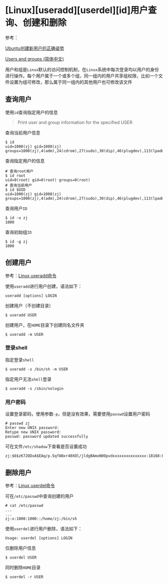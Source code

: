 
# [Linux][useradd][userdel][id]用户查询、创建和删除

参考：

[Ubuntu创建新用户的正确姿势](https://segmentfault.com/a/1190000016779485)

[Users and groups (简体中文)](https://wiki.archlinux.org/index.php/Users_and_groups_(%E7%AE%80%E4%BD%93%E4%B8%AD%E6%96%87))

用户和组是`Linux`默认的访问控制机制，在`Linux`系统中每次登录均以用户的身份进行操作。每个用户属于一个或多个组，同一组内的用户共享组权限，比如一个文件设置为组可修改，那么属于同一组内的其他用户也可修改该文件

## 查询用户

使用`id`查询指定用户的信息

>Print user and group information for the specified USER

查询当前用户信息

```
$ id
uid=1000(zj) gid=1000(zj) groups=1000(zj),4(adm),24(cdrom),27(sudo),30(dip),46(plugdev),113(lpadmin),128(sambashare),999(docker)
```

查询指定用户的信息

```
# 查询root用户
$ id root
uid=0(root) gid=0(root) groups=0(root)
# 查询当前用户
$ id $UID
uid=1000(zj) gid=1000(zj) groups=1000(zj),4(adm),24(cdrom),27(sudo),30(dip),46(plugdev),113(lpadmin),128(sambashare),999(docker)
```

查询用户`ID`

```
$ id -u zj
1000
```

查询初始组`ID`

```
$ id -g zj
1000
```

## 创建用户

参考：[Linux useradd命令](https://www.runoob.com/linux/linux-comm-useradd.html)

使用`useradd`进行用户创建，语法如下：

```
useradd [options] LOGIN
```

创建用户（不创建目录）

```
$ useradd USER
```

创建用户，在`HOME`目录下创建同名文件夹

```
$ useradd -m USER
```

### 登录shell

指定登录`shell`

```
$ useradd -s /bin/sh -m USER
```

指定用户无法`shell`登录

```
$ useradd -s /sbin/nologin
```

### 用户密码

设置登录密码，使用参数`-p`，但是没有效果，需要使用`passwd`设置用户密码

```
# passwd zj
Enter new UNIX password: 
Retype new UNIX password: 
passwd: password updated successfully
```

可在文件`/etc/shadow`下查看是否设置成功

```
zj:$6$zK72ODxA$EAq/p.5qfANxr40XOl/jldgBAmoN0Opvdxxxxxxxxxxxxxxx:18168:0:99999:7:::
```

## 删除用户

参考：[Linux userdel命令](https://www.runoob.com/linux/linux-comm-userdel.html)

可在`/etc/passwd`中查询创建的用户

```
# cat /etc/passwd
...
...
zj:x:1000:1000::/home/zj:/bin/sh
```

使用`userdel`进行用户删除，语法如下：

```
Usage: userdel [options] LOGIN
```

仅删除用户信息

```
$ userdel USER
```

同时删除`HOME`目录

```
$ userdel -r USER
```
